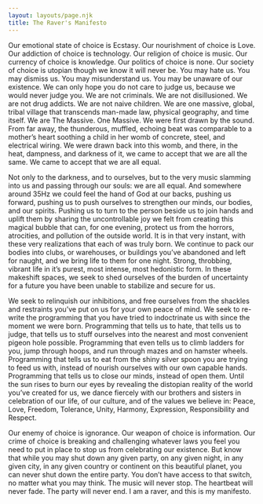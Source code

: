 ```yaml
---
layout: layouts/page.njk
title: The Raver's Manifesto
---
```


Our emotional state of choice is Ecstasy. Our nourishment of choice is Love. Our addiction of choice is technology. Our religion of choice is music. Our currency of choice is knowledge. Our politics of choice is none. Our society of choice is utopian though we know it will never be. You may hate us. You may dismiss us. You may misunderstand us. You may be unaware of our existence. We can only hope you do not care to judge us, because we would never judge you. We are not criminals. We are not disillusioned. We are not drug addicts. We are not naive children. We are one massive, global, tribal village that transcends man-made law, physical geography, and time itself. We are The Massive. One Massive. We were first drawn by the sound. From far away, the thunderous, muffled, echoing beat was comparable to a mother’s heart soothing a child in her womb of concrete, steel, and electrical wiring. We were drawn back into this womb, and there, in the heat, dampness, and darkness of it, we came to accept that we are all the same. We came to accept that we are all equal.

Not only to the darkness, and to ourselves, but to the very music slamming into us and passing through our souls: we are all equal. And somewhere around 35Hz we could feel the hand of God at our backs, pushing us forward, pushing us to push ourselves to strengthen our minds, our bodies, and our spirits. Pushing us to turn to the person beside us to join hands and uplift them by sharing the uncontrollable joy we felt from creating this magical bubble that can, for one evening, protect us from the horrors, atrocities, and pollution of the outside world. It is in that very instant, with these very realizations that each of was truly born. We continue to pack our bodies into clubs, or warehouses, or buildings you’ve abandoned and left for naught, and we bring life to them for one night. Strong, throbbing, vibrant life in it’s purest, most intense, most hedonistic form. In these makeshift spaces, we seek to shed ourselves of the burden of uncertainty for a future you have been unable to stabilize and secure for us.

We seek to relinquish our inhibitions, and free ourselves from the shackles and restraints you’ve put on us for your own peace of mind. We seek to re-write the programming that you have tried to indoctrinate us with since the moment we were born. Programming that tells us to hate, that tells us to judge, that tells us to stuff ourselves into the nearest and most convenient pigeon hole possible. Programming that even tells us to climb ladders for you, jump through hoops, and run through mazes and on hamster wheels. Programming that tells us to eat from the shiny silver spoon you are trying to feed us with, instead of nourish ourselves with our own capable hands. Programming that tells us to close our minds, instead of open them. Until the sun rises to burn our eyes by revealing the distopian reality of the world you’ve created for us, we dance fiercely with our brothers and sisters in celebration of our life, of our culture, and of the values we believe in: Peace, Love, Freedom, Tolerance, Unity, Harmony, Expression, Responsibility and Respect.

Our enemy of choice is ignorance. Our weapon of choice is information. Our crime of choice is breaking and challenging whatever laws you feel you need to put in place to stop us from celebrating our existence. But know that while you may shut down any given party, on any given night, in any given city, in any given country or continent on this beautiful planet, you can never shut down the entire party. You don’t have access to that switch, no matter what you may think. The music will never stop. The heartbeat will never fade. The party will never end. I am a raver, and this is my manifesto.
